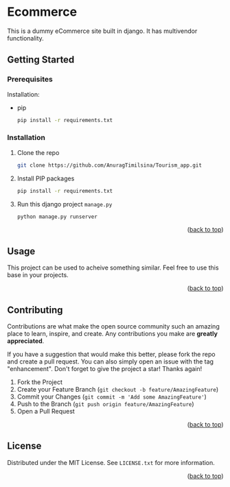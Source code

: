 # Ecommerce
This is a dummy eCommerce site built in django. It has multivendor functionality. 

<!-- GETTING STARTED -->
## Getting Started


### Prerequisites

Installation: 
* pip
  ```sh
  pip install -r requirements.txt
  ```

### Installation

1. Clone the repo
   ```sh
   git clone https://github.com/AnuragTimilsina/Tourism_app.git
   ```
3. Install PIP packages
   ```sh
   pip install -r requirements.txt
   ```
4. Run this django project `manage.py`
   ```sh
   python manage.py runserver
   ```

<p align="right">(<a href="#top">back to top</a>)</p>



<!-- USAGE EXAMPLES -->
## Usage

This project can be used to acheive something similar. Feel free to use this base in your projects. 


<p align="right">(<a href="#top">back to top</a>)</p>


<!-- CONTRIBUTING -->
## Contributing

Contributions are what make the open source community such an amazing place to learn, inspire, and create. Any contributions you make are **greatly appreciated**.

If you have a suggestion that would make this better, please fork the repo and create a pull request. You can also simply open an issue with the tag "enhancement".
Don't forget to give the project a star! Thanks again!

1. Fork the Project
2. Create your Feature Branch (`git checkout -b feature/AmazingFeature`)
3. Commit your Changes (`git commit -m 'Add some AmazingFeature'`)
4. Push to the Branch (`git push origin feature/AmazingFeature`)
5. Open a Pull Request

<p align="right">(<a href="#top">back to top</a>)</p>



<!-- LICENSE -->
## License

Distributed under the MIT License. See `LICENSE.txt` for more information.

<p align="right">(<a href="#top">back to top</a>)</p>

